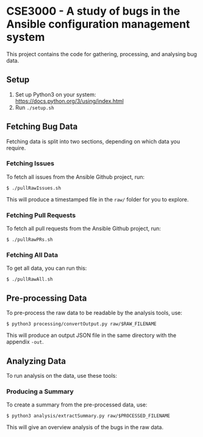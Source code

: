 # CSE3000 - A study of bugs in the Ansible configuration management system

This project contains the code for gathering, processing, and analysing bug data.

## Setup

1. Set up Python3 on your system: https://docs.python.org/3/using/index.html 
2. Run `./setup.sh`

## Fetching Bug Data

Fetching data is split into two sections, depending on which data you require.

### Fetching Issues

To fetch all issues from the Ansible Github project, run:

```
$ ./pullRawIssues.sh
```

This will produce a timestamped file in the `raw/` folder for you to explore.

### Fetching Pull Requests

To fetch all pull requests from the Ansible Github project, run:

```
$ ./pullRawPRs.sh
```

### Fetching All Data

To get all data, you can run this:

```
$ ./pullRawAll.sh
```

## Pre-processing Data

To pre-process the raw data to be readable by the analysis tools, use:

```
$ python3 processing/convertOutput.py raw/$RAW_FILENAME
```

This will produce an output JSON file in the same directory with the appendix `-out`.

## Analyzing Data

To run analysis on the data, use these tools:

### Producing a Summary

To create a summary from the pre-processed data, use:

```
$ python3 analysis/extractSummary.py raw/$PROCESSED_FILENAME
```

This will give an overview analysis of the bugs in the raw data.